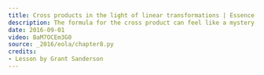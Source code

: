 ```yaml
---
title: Cross products in the light of linear transformations | Essence of linear algebra chapter 11
description: The formula for the cross product can feel like a mystery, or some kind of crazy coincidence.  But it isn't.  There is a fundamental connection between the cross product and determinants.
date: 2016-09-01
video: BaM7OCEm3G0
source: _2016/eola/chapter8.py
credits:
- Lesson by Grant Sanderson
---
```

